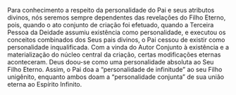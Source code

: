 ﻿Para conhecimento a respeito da personalidade do Pai e seus atributos divinos, nós seremos sempre dependentes das revelações do Filho Eterno, pois, quando o ato conjunto de criação foi efetuado, quando a Terceira Pessoa da Deidade assumiu existência como personalidade, e executou os conceitos combinados dos Seus pais divinos, o Pai cessou de existir como personalidade inqualificada. Com a vinda do Autor Conjunto à existência e a materialização do núcleo central da criação, certas modificações eternas aconteceram. Deus doou-se como uma personalidade absoluta ao Seu Filho Eterno. Assim, o Pai doa a “personalidade de infinitude” ao seu Filho unigênito, enquanto ambos doam a “personalidade conjunta” de sua união eterna ao Espírito Infinito.